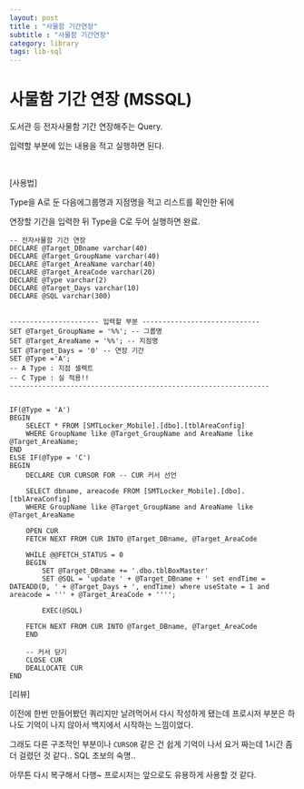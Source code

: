 ```yaml
---
layout: post
title : "사물함 기간연장"
subtitle : "사물함 기간연장"
category: library
tags: lib-sql
---
```


# 사물함 기간 연장 (MSSQL)



도서관 등 전자사물함 기간 연장해주는 Query.

입력할 부분에 있는 내용을 적고 실행하면 된다.

<br>

[사용법]

Type을 A로 둔 다음에그룹명과 지점명을 적고 리스트를 확인한 뒤에

연장할 기간을 입력한 뒤 Type을 C로 두어 실행하면 완료.

``` mssql
-- 전자사물함 기간 연장
DECLARE @Target_DBname varchar(40)
DECLARE @Target_GroupName varchar(40)
DECLARE @Target_AreaName varchar(40)
DECLARE @Target_AreaCode varchar(20)
DECLARE @Type varchar(2)
DECLARE @Target_Days varchar(10)
DECLARE @SQL varchar(300)


---------------------- 입력할 부분 -----------------------------
SET @Target_GroupName = '%%'; -- 그룹명
SET @Target_AreaName = '%%'; -- 지점명
SET @Target_Days = '0' -- 연장 기간
SET @Type ='A'; 
-- A Type : 지점 셀렉트
-- C Type : 실 적용!!
----------------------------------------------------------------


IF(@Type = 'A')
BEGIN
	SELECT * FROM [SMTLocker_Mobile].[dbo].[tblAreaConfig] 
	WHERE GroupName like @Target_GroupName and AreaName like @Target_AreaName;
END
ELSE IF(@Type = 'C')
BEGIN
	DECLARE CUR CURSOR FOR -- CUR 커서 선언
	
	SELECT dbname, areacode FROM [SMTLocker_Mobile].[dbo].[tblAreaConfig] 
	WHERE GroupName like @Target_GroupName and AreaName like @Target_AreaName
	
	OPEN CUR
	FETCH NEXT FROM CUR INTO @Target_DBname, @Target_AreaCode
	
	WHILE @@FETCH_STATUS = 0
	BEGIN
		SET @Target_DBname += '.dbo.tblBoxMaster'
		SET @SQL = 'update ' + @Target_DBname + ' set endTime = DATEADD(D, ' + @Target_Days + ', endTime) where useState = 1 and areacode = ''' + @Target_AreaCode + '''';
		
		EXEC(@SQL)
		
	FETCH NEXT FROM CUR INTO @Target_DBname, @Target_AreaCode
	END
	
	-- 커서 닫기
	CLOSE CUR
	DEALLOCATE CUR
END
```



[리뷰]

이전에 한번 만들어봤던 쿼리지만 날려먹어서 다시 작성하게 됐는데 프로시저 부분은 하나도 기억이 나지 않아서 백지에서 시작하는 느낌이었다.

그래도 다른 구조적인 부분이나 `CURSOR` 같은 건 쉽게 기억이 나서 요거 짜는데 1시간 좀 더 걸렸던 것 같다.. SQL 초보의 숙명..

아무튼 다시 복구해서 다행~ 프로시저는 앞으로도 유용하게 사용할 것 같다.
